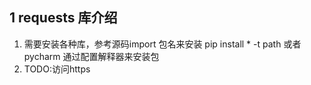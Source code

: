 ## 1 requests 库介绍
   1. 需要安装各种库，参考源码import 包名来安装  pip install * -t path 或者pycharm 通过配置解释器来安装包
   2. TODO:访问https

   ```python

```

